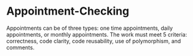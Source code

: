 # Appointment-Checking
Appointments can be of three types: one time appointments, daily appointments, or monthly appointments. The work must meet 5 criteria: correctness, code clarity, code reusability, use of polymorphism, and comments.
